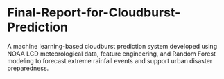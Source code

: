 # Final-Report-for-Cloudburst-Prediction
A machine learning-based cloudburst prediction system developed using NOAA LCD meteorological data, feature engineering, and Random Forest modeling to forecast extreme rainfall events and support urban disaster preparedness.
